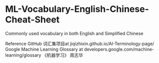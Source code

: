 # ML-Vocabulary-English-Chinese-Cheat-Sheet
 Commonly used vocabulary in both English and Simplified Chinese

Reference 
GitHub 词汇集项目at jiqizhixin.github.io/AI-Terminology-page/
Google Machine Learning Glossary at developers.google.com/machine-learning/glossary
《机器学习》 周志华
